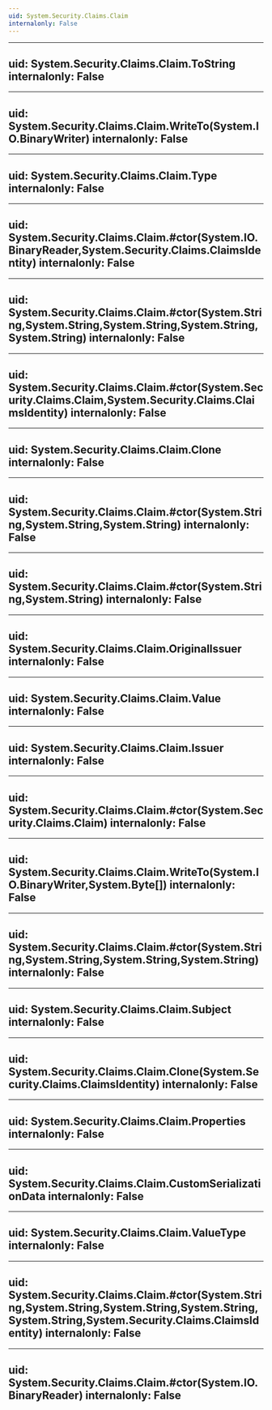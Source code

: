 ```yaml
---
uid: System.Security.Claims.Claim
internalonly: False
---
```


---
uid: System.Security.Claims.Claim.ToString
internalonly: False
---

---
uid: System.Security.Claims.Claim.WriteTo(System.IO.BinaryWriter)
internalonly: False
---

---
uid: System.Security.Claims.Claim.Type
internalonly: False
---

---
uid: System.Security.Claims.Claim.#ctor(System.IO.BinaryReader,System.Security.Claims.ClaimsIdentity)
internalonly: False
---

---
uid: System.Security.Claims.Claim.#ctor(System.String,System.String,System.String,System.String,System.String)
internalonly: False
---

---
uid: System.Security.Claims.Claim.#ctor(System.Security.Claims.Claim,System.Security.Claims.ClaimsIdentity)
internalonly: False
---

---
uid: System.Security.Claims.Claim.Clone
internalonly: False
---

---
uid: System.Security.Claims.Claim.#ctor(System.String,System.String,System.String)
internalonly: False
---

---
uid: System.Security.Claims.Claim.#ctor(System.String,System.String)
internalonly: False
---

---
uid: System.Security.Claims.Claim.OriginalIssuer
internalonly: False
---

---
uid: System.Security.Claims.Claim.Value
internalonly: False
---

---
uid: System.Security.Claims.Claim.Issuer
internalonly: False
---

---
uid: System.Security.Claims.Claim.#ctor(System.Security.Claims.Claim)
internalonly: False
---

---
uid: System.Security.Claims.Claim.WriteTo(System.IO.BinaryWriter,System.Byte[])
internalonly: False
---

---
uid: System.Security.Claims.Claim.#ctor(System.String,System.String,System.String,System.String)
internalonly: False
---

---
uid: System.Security.Claims.Claim.Subject
internalonly: False
---

---
uid: System.Security.Claims.Claim.Clone(System.Security.Claims.ClaimsIdentity)
internalonly: False
---

---
uid: System.Security.Claims.Claim.Properties
internalonly: False
---

---
uid: System.Security.Claims.Claim.CustomSerializationData
internalonly: False
---

---
uid: System.Security.Claims.Claim.ValueType
internalonly: False
---

---
uid: System.Security.Claims.Claim.#ctor(System.String,System.String,System.String,System.String,System.String,System.Security.Claims.ClaimsIdentity)
internalonly: False
---

---
uid: System.Security.Claims.Claim.#ctor(System.IO.BinaryReader)
internalonly: False
---
